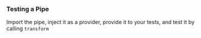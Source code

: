### Testing a Pipe
Import the pipe, inject it as a provider, provide it to your tests, and test it by calling `transform`